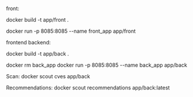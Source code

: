 front:

docker build -t app/front .  

docker run -p 8085:8085 --name front_app app/front


frontend backend:

docker build -t app/back . 

docker rm back_app
docker run -p 8085:8085 --name back_app app/back



Scan:
docker scout cves app/back

Recommendations:
docker scout recommendations app/back:latest

